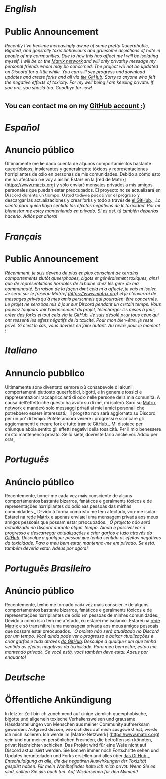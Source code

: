 # *English*

# Public Announcement
  _Recently I've become increasingly aware of some pretty Queerphobic, Bigoted, and generally toxic behaviours and gruesome depictions of hate in people of my communities._
  _Due to how this has affect me I will be isolating myself. I will be on the [Matrix network](https://www.matrix.org) and will only privatley message my personal friends whom may be concerned._
  _The project will not be updated on Discord for a little while. You can still see progress and download updates and create forks and all via [the GitHub](https://www.github.com/VansKFC/DLVK)._
  _Sorry to anyone who felt the negative effects of toxicity. For my well being I am keeping private. If you are, you should too. Goodbye for now!_
#

## You can contact me on my [GitHub account :)](https://www.github.com/VansKFC)

## 

# *Español*

# Anuncio público
  Últimamente me he dado cuenta de algunos comportamientos bastante queerfóbicos, intolerantes y generalmente tóxicos y representaciones horripilantes de odio en personas de mis comunidades.
  Debido a cómo esto me ha afectado me voy a aislar. Estaré en la [red de Matrix] (https://www.matrix.org) y sólo enviaré mensajes privados a mis amigos personales que puedan estar preocupados.
  El proyecto no se actualizará en Discord durante un tiempo. Usted todavía puede ver el progreso y descargar las actualizaciones y crear forks y todo a través de [el GitHub](https://www.github.com/VansKFC/DLVK)._
  _Lo siento para quien haya sentido los efectos negativos de la toxicidad. Por mi bienestar me estoy manteniendo en privado. Si es así, tú también deberías hacerlo. Adiós por ahora!_
#

# *Français*

# Public Announcement
  _Récemment, je suis devenu de plus en plus conscient de certains comportements plutôt queerphobes, bigots et généralement toxiques, ainsi que de représentations horribles de la haine chez les gens de ma communauté.
  En raison de la façon dont cela m'a affecté, je vais m'isoler. Je serai sur le [réseau Matrix] (https://www.matrix.org) et je n'enverrai de messages privés qu'à mes amis personnels qui pourraient être concernés.
  Le projet ne sera pas mis à jour sur Discord pendant un certain temps. Vous pouvez toujours voir l'avancement du projet, télécharger les mises à jour, créer des forks et tout cela via [le GitHub](https://www.github.com/VansKFC/DLVK).
  Je suis désolé pour tous ceux qui ont ressenti les effets négatifs de la toxicité. Pour mon bien-être, je reste privé. Si c'est le cas, vous devriez en faire autant. Au revoir pour le moment !_
#

# *Italiano*

# Annuncio pubblico
  Ultimamente sono diventato sempre più consapevole di alcuni comportamenti piuttosto queerfobici, bigotti, e in generale tossici e rappresentazioni raccapriccianti di odio nelle persone della mia comunità.
  A causa dell'effetto che questo ha avuto su di me, mi isolerò. Sarò su [Matrix network](https://www.matrix.org) e manderò solo messaggi privati ai miei amici personali che potrebbero essere interessati._
  Il progetto non sarà aggiornato su Discord per un po' di tempo. Potete ancora vedere i progressi e scaricare gli aggiornamenti e creare fork e tutto tramite [GitHub](https://www.github.com/VansKFC/DLVK)._
  Mi dispiace per chiunque abbia sentito gli effetti negativi della tossicità. Per il mio benessere mi sto mantenendo privato. Se lo siete, dovreste farlo anche voi. Addio per ora!_
#

# *Português*

# Anúncio público
  Recentemente, tornei-me cada vez mais consciente de alguns comportamentos bastante bizarros, fanáticos e geralmente tóxicos e de representações horripilantes do ódio nas pessoas das minhas comunidades._
  Devido à forma como isto me tem afectado, vou-me isolar. Estarei na [rede Matrix](https://www.matrix.org) e apenas enviarei uma mensagem privada aos meus amigos pessoais que possam estar preocupados._
  _O projecto não será actualizado no Discord durante algum tempo. Ainda é possível ver o progresso e descarregar actualizações e criar garfos e tudo através [do GitHub](https://www.github.com/VansKFC/DLVK)._
  _Desculpe a qualquer pessoa que tenha sentido os efeitos negativos da toxicidade. Para o meu bem estar, mantenho-me em privado. Se está, também deveria estar. Adeus por agora!_
#

# *Português Brasileiro*

# Anúncio público
  Recentemente, tenho me tornado cada vez mais consciente de alguns comportamentos bastante bizarros, fanáticos e geralmente tóxicos e de representações horripilantes de ódio em pessoas de minhas comunidades._
  Devido a como isso tem me afetado, eu estarei me isolando. Estarei na [rede Matrix](https://www.matrix.org) e só transmitirei uma mensagem privada aos meus amigos pessoais que possam estar preocupados._
  _O projeto não será atualizado no Discord por um tempo. Você ainda pode ver o progresso e baixar atualizações e criar garfos e tudo através [do GitHub](https://www.github.com/VansKFC/DLVK)._
  _Desculpe a qualquer um que tenha sentido os efeitos negativos da toxicidade. Para meu bem estar, estou me mantendo privado. Se você está, você também deve estar. Adeus por enquanto!_
#

# *Deutsche*

# Öffentliche Ankündigung
  In letzter Zeit bin ich zunehmend auf einige ziemlich queerphobische, bigotte und allgemein toxische Verhaltensweisen und grausame Hassdarstellungen von Menschen aus meiner Community aufmerksam geworden.
  Aufgrund dessen, wie sich dies auf mich ausgewirkt hat, werde ich mich isolieren. Ich werde im [Matrix-Netzwerk] (https://www.matrix.org) sein und nur meinen persönlichen Freunden, die betroffen sein könnten, privat Nachrichten schicken.
  Das Projekt wird für eine Weile nicht auf Discord aktualisiert werden. Sie können immer noch Fortschritte sehen und Updates herunterladen und Forks erstellen und alles über [das GitHub](https://www.github.com/VansKFC/DLVK)._
  _Entschuldigung an alle, die die negativen Auswirkungen der Toxizität gespürt haben. Für mein Wohlbefinden halte ich mich privat. Wenn Sie es sind, sollten Sie das auch tun. Auf Wiedersehen für den Moment!_
#
